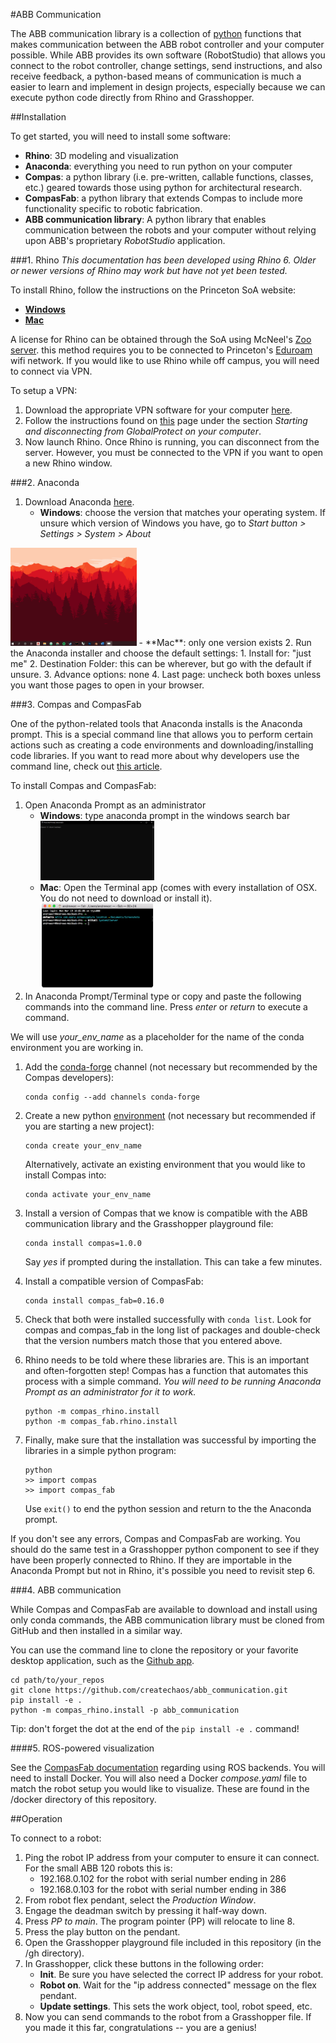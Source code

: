 #ABB Communication

The ABB communication library is a collection of [python](https://www.python.org/doc/essays/blurb/) functions that makes communication between the ABB robot controller and your computer possible. While ABB provides its own software (RobotStudio) that allows you connect to the robot controller, change settings, send instructions, and also receive feedback, a python-based means of communication is much a easier to learn and implement in design projects, especially because we can execute python code directly from Rhino and Grasshopper.

##Installation

To get started, you will need to install some software:

- **Rhino**: 3D modeling and visualization
- **Anaconda**: everything you need to run python on your computer
- **Compas**: a python library (i.e. pre-written, callable functions, classes, etc.) geared towards those using python for architectural research. 
- **CompasFab**: a python library that extends Compas to include more functionality specific to robotic fabrication. 
- **ABB communication library**: A python library that enables communication between the robots and your computer without relying upon ABB's proprietary *RobotStudio* application. 

###1. Rhino
_This documentation has been developed using Rhino 6. Older or newer versions of Rhino may work but have not yet been tested._

To install Rhino, follow the instructions on the Princeton SoA website:

- [**Windows**](https://archcomp.princeton.edu/software/install-rhino/install-rhino-6/)
- [**Mac**](https://archcomp.princeton.edu/software/install-rhino/install-rhino-6-mac/)

A license for Rhino can be obtained through the SoA using McNeel's [Zoo server](https://wiki.mcneel.com/zoo/home). this method requires you to be connected to Princeton's [Eduroam](https://csguide.cs.princeton.edu/access/wireless#:~:text=For%20Princeton%20users%2C%20your%20login,Tool%20to%20install%20the%20certificate) wifi network. If you would like to use Rhino while off campus, you will need to connect via VPN. 

To setup a VPN:

1. Download the appropriate VPN software for your computer [here](https://vpn.princeton.edu/global-protect/getsoftwarepage.esp). 
2. Follow the instructions found on [this](https://princeton.service-now.com/service?sys_id=KB0012373&id=kb_article) page under the section *Starting and disconnecting from GlobalProtect on your computer*.  
3. Now launch Rhino. Once Rhino is running, you can disconnect from the server. However, you must be connected to the VPN if you want to open a new Rhino window.


###2. Anaconda

1. Download Anaconda [here](https://www.anaconda.com/products/individual).
	- **Windows**: choose the version that matches your operating system. If unsure which version of Windows  you have, go to *Start button > Settings > System > About* <br>
<img src="screenGIFs/windows%20version.gif" width="40%">
	- **Mac**: only one version exists
2. Run the Anaconda installer and choose the default settings:
    1. Install for: "just me"
    2. Destination Folder: this can be wherever, but go with the default if unsure.
    3. Advance options: none 
    4. Last page: uncheck both boxes unless you want those pages to open in your browser.

###3. Compas and CompasFab

One of the python-related tools that Anaconda installs is the Anaconda prompt. This is a special command line that allows you to perform certain actions such as creating a code environments and downloading/installing code libraries. If you want to read more about why developers use the command line, check out [this article](https://www.digitalcitizen.life/what-is-cmd).

To install Compas and CompasFab:

1. Open Anaconda Prompt as an administrator
    - **Windows**: type anaconda prompt in the windows search bar <br/>
     <img src="screenshots/commandPrompt.png" width="40%"> <br/>
    - **Mac**: Open the Terminal app (comes with every installation of OSX. You do not need to download or install it). <br/>
     <img src="screenshots/terminal.png" width="40%"> <br/>
2. In Anaconda Prompt/Terminal type or copy and paste the following commands into the command line. Press *enter* or *return* to execute a command.

We will use *your\_env\_name* as a placeholder for the name of the conda environment you are working in. 

1. Add the [conda-forge](https://conda-forge.org/#about) channel (not necessary but recommended by the Compas developers):

	```
	conda config --add channels conda-forge
	```

2. Create a new python [environment](https://docs.conda.io/projects/conda/en/latest/user-guide/concepts/environments.html) (not necessary but recommended if you are starting a new project):

	```
	conda create your_env_name
	``` 
	Alternatively, activate an existing environment that you would like to install Compas into: 	
	
	```
	conda activate your_env_name
	```

2. Install a version of Compas that we know is compatible with the ABB communication library and the Grasshopper playground file:

	```
	conda install compas=1.0.0
	```
	
	 Say *yes* if prompted during the installation. This can take a few minutes.

3. Install a compatible version of CompasFab:

	```
	conda install compas_fab=0.16.0
	```

4. Check that both were installed successfully with `conda list`. Look for compas and compas_fab in the long list of packages and double-check that the version numbers match those that you entered above. 

5. Rhino needs to be told where these libraries are. This is an important and often-forgotten step! Compas has a function that automates this process with a simple command. *You will need to be running Anaconda Prompt as an administrator for it to work.*

	```
	python -m compas_rhino.install
	python -m compas_fab.rhino.install
	```
6. Finally, make sure that the installation was successful by importing the libraries in a simple python program: 

	```
	python
	>> import compas
	>> import compas_fab
	```

	Use `exit()` to end the python session and return to the the Anaconda prompt.

If you don't see any errors, Compas and CompasFab are working. You should do the same test in a Grasshopper python component to see if they have been properly connected to Rhino. If they are importable in the Anaconda Prompt but not in Rhino, it's possible you need to revisit step 6.  
    
###4. ABB communication 

While Compas and CompasFab are available to download and install using only conda commands, the ABB communication library must be cloned from GitHub and then installed in a similar way. 

You can use the command line to clone the repository or your favorite desktop application, such as the [Github app](https://desktop.github.com/). 

```
cd path/to/your_repos
git clone https://github.com/createchaos/abb_communication.git
pip install -e .
python -m compas_rhino.install -p abb_communication
```
Tip: don't forget the dot at the end of the `pip install -e .` command! 
  
####5. ROS-powered visualization

See the [CompasFab documentation](https://gramaziokohler.github.io/compas_fab/latest/backends/ros.html) regarding using ROS backends. You will need to install Docker. You will also need a Docker *compose.yaml* file to match the robot setup you would like to visualize. These are found in the /docker directory of this repository. 

##Operation

To connect to a robot:

1. Ping the robot IP address from your computer to ensure it can connect. For the small ABB 120 robots this is:
	-  192.168.0.102 for the robot with serial number ending in 286
	-  192.168.0.103 for the robot with serial number ending in 386
2. From robot flex pendant, select the *Production Window*.
3. Engage the deadman switch by pressing it half-way down.
3. Press *PP to main*. The program pointer (PP) will relocate to line 8. 
4. Press the play button on the pendant. 
5. Open the Grasshopper playground file included in this repository (in the /gh directory).
6. In Grasshopper, click these buttons in the following order:
	-  **Init**. Be sure you have selected the correct IP address for your robot.
	-  **Robot on**. Wait for the "ip address connected" message on the flex pendant. 
	-  **Update settings**. This sets the work object, tool, robot speed, etc. 
6. Now you can send commands to the robot from a Grasshopper file. If you made it this far, congratulations -- you are a genius!